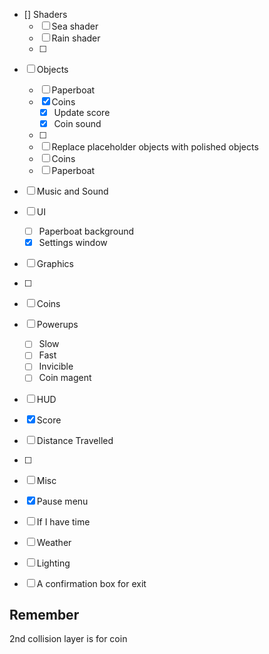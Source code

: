  - [] Shaders
    - [ ] Sea shader
    - [ ] Rain shader
    - [ ] 
 - [ ] Objects
    - [ ] Paperboat
    - [x] Coins
        - [x] Update score
        - [x] Coin sound
    - [ ] 
    - [ ] Replace placeholder objects with polished objects
     - [ ] Coins
     - [ ] Paperboat

 - [ ] Music and Sound
 - [ ] UI
    - [ ] Paperboat background
    - [x] Settings window
 - [ ] Graphics
  - [ ]
 - [ ] Coins
 - [ ] Powerups
    - [ ] Slow
    - [ ] Fast
    - [ ] Invicible
    - [ ] Coin magent
 - [ ] HUD
  - [x] Score
  - [ ] Distance Travelled
  - [ ] 

- [ ] Misc
 - [x] Pause menu

 - [ ] If I have time
  - [ ] Weather
  - [ ] Lighting
  - [ ] A confirmation box for exit


Remember
--------

2nd collision layer is for coin